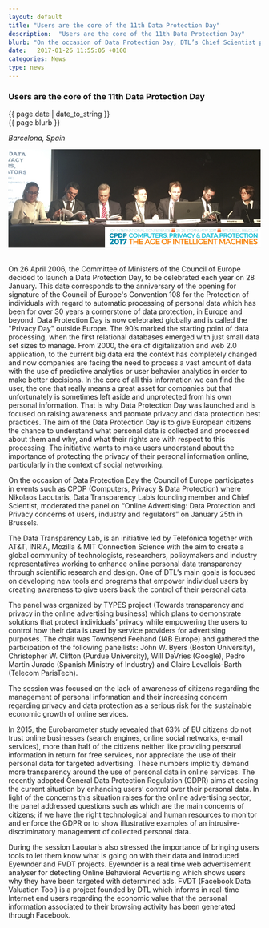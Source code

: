 ```yaml
---
layout: default
title: "Users are the core of the 11th Data Protection Day"
description:  "Users are the core of the 11th Data Protection Day"
blurb: "On the occasion of Data Protection Day, DTL’s Chief Scientist participated at CPDP conferences "
date:   2017-01-26 11:55:05 +0100
categories: News
type: news
---
```


<div class="post-container">
<h3> Users are the core of the 11th Data Protection Day </h3> 


<div class="post-date">
{{ page.date | date_to_string }}
</div>

<div class="blurb">
{{ page.blurb }}
</div>

<div class="post-body">
<p>
<span style="font-style:italic;">Barcelona, Spain </span></p>

 
<div class="row">
	<div class="col-sm-12"> 
				<!-- link a la imagen -->
		<img class="img-responsive" title="" src="/images/CPDPportada.jpg">
		 </a>
	</div>
	</div>
 <br>

<p>On 26 April 2006, the Committee of Ministers of the Council of Europe decided to launch a Data Protection Day, to be celebrated each year on 28 January. This date corresponds to the anniversary of the opening for signature of the Council of Europe's Convention 108 for the Protection of individuals with regard to automatic processing of personal data which has been for over 30 years a cornerstone of data protection, in Europe and beyond. Data Protection Day is now celebrated globally and is called the "Privacy Day" outside Europe. The 90’s marked the starting point of data processing, when the first relational databases emerged with just small data set sizes to manage. From 2000, the era of digitalization and web 2.0 application, to the current big data era the context has completely changed and now companies are facing the need to process a vast amount of data with the use of predictive analytics or user behavior analytics in order to make better decisions. In the core of all this information we can find the user, the one that really means a great asset for companies but that unfortunately is sometimes left aside and unprotected from his own personal information. That is why Data Protection Day was launched and is focused on raising awareness and promote privacy and data protection best practices. The aim of the Data Protection Day is to give European citizens the chance to understand what personal data is collected and processed about them and why, and what their rights are with respect to this processing. The initiative wants to make users understand about the importance of protecting the privacy of their personal information online, particularly in the context of social networking. </p>

<p>On the occasion of Data Protection Day the Council of Europe participates in events such as CPDP (Computers, Privacy & Data Protection) where Nikolaos Laoutaris, Data Transparency Lab’s founding member and Chief Scientist, moderated the panel on “Online Advertising: Data Protection and Privacy concerns of users, industry and regulators” on January 25th in Brussels.</p>

<p>The Data Transparency Lab, is an initiative led by Telefónica together with AT&T, INRIA, Mozilla & MIT Connection Science with the aim to create a global community of technologists, researchers, policymakers and industry representatives working to enhance online personal data transparency through scientific research and design. One of DTL’s main goals is focused on developing new tools and programs that empower individual users by creating awareness to give users back the control of their personal data.</p>

<p>The panel was organized by TYPES project (Towards transparency and privacy in the online advertising business) which plans to demonstrate solutions that protect individuals’ privacy while empowering the users to control how their data is used by service providers for advertising purposes. The chair was Townsend Feehand (IAB Europe) and gathered the participation of the following panellists: John W. Byers (Boston University), Christopher W. Clifton (Purdue University), Will DeVries (Google), Pedro Martin Jurado (Spanish Ministry of Industry) and Claire Levallois-Barth (Telecom ParisTech).</p>

<p>The session was focused on the lack of awareness of citizens regarding the management of personal information and their increasing concern regarding privacy and data protection as a serious risk for the sustainable economic growth of online services.</p>

<p> In 2015, the Eurobarometer study revealed that 63% of EU citizens do not trust online businesses (search engines, online social networks, e-mail services), more than half of the citizens neither like providing personal information in return for free services, nor appreciate the use of their personal data for targeted advertising. These numbers implicitly demand more transparency around the use of personal data in online services. The recently adopted General Data Protection Regulation (GDPR) aims at easing the current situation by enhancing users’ control over their personal data. In light of the concerns this situation raises for the online advertising sector, the panel addressed questions such as which are the main concerns of citizens; if we have the right technological and human resources to monitor and enforce the GDPR or to show illustrative examples of an intrusive-discriminatory management of collected personal data. </p>

<p>During the session Laoutaris also stressed the importance of bringing users tools to let them know what is going on with their data and introduced Eyewnder and FVDT projects. Eyewnder is a real time web advertisement analyser for detecting Online Behavioral Advertising which shows users why they have been targeted with determined ads. FVDT (Facebook Data Valuation Tool) is a project founded by DTL which informs in real-time Internet end users regarding the economic value that the personal information associated to their browsing activity has been generated through Facebook.</p>
<p></p>



	




<!-- close post body -->
</div>
</div>
